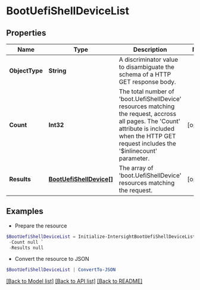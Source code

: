 # BootUefiShellDeviceList
## Properties

Name | Type | Description | Notes
------------ | ------------- | ------------- | -------------
**ObjectType** | **String** | A discriminator value to disambiguate the schema of a HTTP GET response body. | 
**Count** | **Int32** | The total number of &#39;boot.UefiShellDevice&#39; resources matching the request, accross all pages. The &#39;Count&#39; attribute is included when the HTTP GET request includes the &#39;$inlinecount&#39; parameter. | [optional] 
**Results** | [**BootUefiShellDevice[]**](BootUefiShellDevice.md) | The array of &#39;boot.UefiShellDevice&#39; resources matching the request. | [optional] 

## Examples

- Prepare the resource
```powershell
$BootUefiShellDeviceList = Initialize-IntersightBootUefiShellDeviceList  -ObjectType null `
 -Count null `
 -Results null
```

- Convert the resource to JSON
```powershell
$BootUefiShellDeviceList | ConvertTo-JSON
```

[[Back to Model list]](../README.md#documentation-for-models) [[Back to API list]](../README.md#documentation-for-api-endpoints) [[Back to README]](../README.md)


